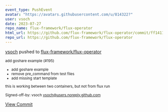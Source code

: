 ```yaml
---
event_type: PushEvent
avatar: "https://avatars.githubusercontent.com/u/814322?"
user: vsoch
date: 2023-07-27
repo_name: flux-framework/flux-operator
html_url: https://github.com/flux-framework/flux-operator/commit/ff14117f809e10fb8a0865c433b31cdde36a8e60
repo_url: https://github.com/flux-framework/flux-operator
---
```


<a href='https://github.com/vsoch' target='_blank'>vsoch</a> pushed to <a href='https://github.com/flux-framework/flux-operator' target='_blank'>flux-framework/flux-operator</a>

<small>add goshare example (#195)

* add goshare example
* remove pre_command from test files
* add missing start template

this is working between two containers, but not from flux run

Signed-off-by: vsoch <vsoch@users.noreply.github.com></small>

<a href='https://github.com/flux-framework/flux-operator/commit/ff14117f809e10fb8a0865c433b31cdde36a8e60' target='_blank'>View Commit</a>